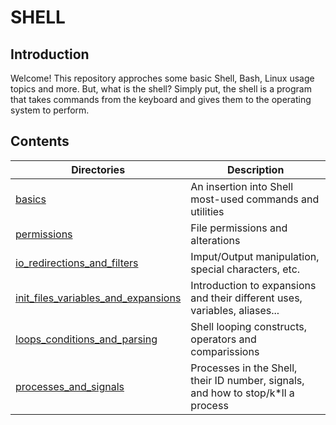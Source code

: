SHELL<a name="TOP"></a>
===================

## Introduction
Welcome! This repository approches some basic Shell, Bash, Linux usage topics and more.
But, what is the shell? Simply put, the shell is a program that takes commands from the keyboard and gives them to the operating system to perform.

## Contents

Directories | Description
----------- | -----------
[basics](./basics) | An insertion into Shell most-used commands and utilities
[permissions](./permissions) | File permissions and alterations
[io_redirections_and_filters](./io_redirections_and_filters) | Imput/Output manipulation, special characters, etc.
[init_files_variables_and_expansions](./init_files_variables_and_expansions) | Introduction to expansions and their different uses, variables, aliases...
[loops_conditions_and_parsing](./loops_conditions_and_parsing) | Shell looping constructs, operators and comparissions
[processes_and_signals](./processes_and_signals) | Processes in the Shell, their ID number, signals, and how to stop/k*ll a process
